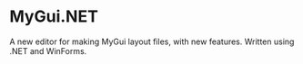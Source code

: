 # MyGui.NET
A new editor for making MyGui layout files, with new features. Written using .NET and WinForms.
